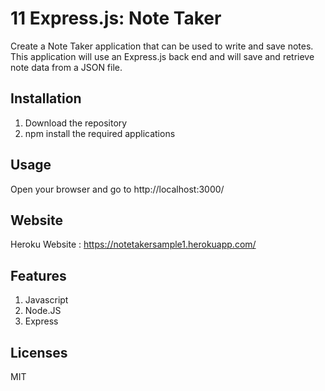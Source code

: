# 11 Express.js: Note Taker

Create a Note Taker application that can be used to write and save notes. This application will use an Express.js back end and will save and retrieve note data from a JSON file.

## Installation 
1. Download the repository 
2. npm install the required applications 

## Usage
Open your browser and go to http://localhost:3000/ 

## Website
Heroku Website : https://notetakersample1.herokuapp.com/ 

## Features
1) Javascript
2) Node.JS
3) Express 

## Licenses
MIT 
